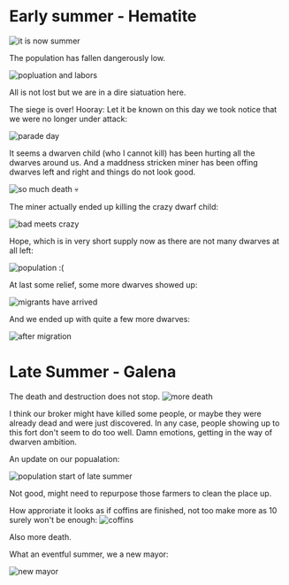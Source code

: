 # Early summer - Hematite 

![it is now summer](https://dl.dropboxusercontent.com/s/02r6q1wws47hklc/2014-09-21%20at%208.17%20PM.png?dl=0)

The population has fallen dangerously low.

![popluation and labors](https://dl.dropboxusercontent.com/s/08jzh5nahmgtaqq/2014-09-21%20at%208.21%20PM.png?dl=0)

All is not lost but we are in a dire siatuation here.

The siege is over! Hooray: Let it be known on this day we took notice that we were no longer under attack:

![parade day](https://dl.dropboxusercontent.com/s/sqft1e481s43c1j/2014-09-21%20at%208.26%20PM.png?dl=0)

It seems a dwarven child (who I cannot kill) has been hurting all the dwarves around us. And a maddness stricken miner has been offing dwarves left and right and things do not look good. 

![so much death](https://dl.dropboxusercontent.com/s/zivv19ch5e02j2a/2014-09-21%20at%208.41%20PM.png?dl=0) :skull:

The miner actually ended up killing the crazy dwarf child:

![bad meets crazy](https://dl.dropboxusercontent.com/s/bpxct01fp2ufixu/2014-09-21%20at%208.42%20PM.png?dl=0)

Hope, which is in very short supply now as there are not many dwarves at all left:

![population :(](https://dl.dropboxusercontent.com/s/bfjcapi42rql8ga/2014-09-21%20at%208.43%20PM.png?dl=0)

At last some relief, some more dwarves showed up:

![migrants have arrived](https://dl.dropboxusercontent.com/s/nmfp8vd9zbhwuki/2014-09-21%20at%208.48%20PM.png?dl=0)

And we ended up with quite a few more dwarves: 

![after migration](https://dl.dropboxusercontent.com/s/ftsjuq11rbs2t8t/2014-09-21%20at%2010.14%20PM.png?dl=0)

# Late Summer - Galena 

The death and destruction does not stop.
![more death](https://dl.dropboxusercontent.com/s/6ewemk8ve0x7wuq/2014-09-28%20at%2012.54%20PM.png?dl=0)

I think our broker might have killed some people, or maybe they were already dead and were just discovered. In any case, people showing up to this fort don't seem to do too well. Damn emotions, getting in the way of dwarven ambition.

An update on our popualation: 

![population start of late summer](https://dl.dropboxusercontent.com/s/pq96uwyn718ttpr/2014-09-28%20at%2012.57%20PM.png?dl=0)

Not good, might need to repurpose those farmers to clean the place up.

How approriate it looks as if coffins are finished, not too make more as 10 surely won't be enough:
![coffins](https://dl.dropboxusercontent.com/s/r4qrjskk5po7cfy/2014-09-28%20at%201.12%20PM.png?dl=0])

Also more death.

What an eventful summer, we a new mayor:

![new mayor](https://dl.dropboxusercontent.com/s/ql0jc2xatxtwd4y/2014-09-28%20at%201.17%20PM.png?dl=0)
